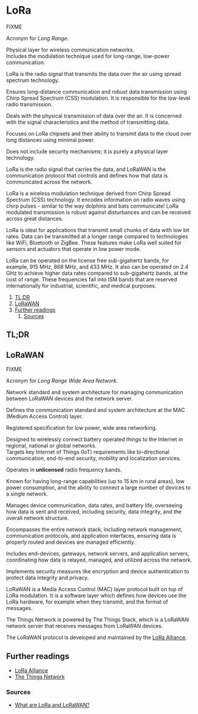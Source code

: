 # LoRa

FIXME

Acronym for _Long Range_.

Physical layer for wireless communication networks.<br/>
Includes the modulation technique used for long-range, low-power communication.

LoRa is the radio signal that transmits the data over the air using spread spectrum technology.

Ensures long-distance communication and robust data transmission using Chirp Spread Spectrum (CSS) modulation. It is
responsible for the low-level radio transmission.

Deals with the physical transmission of data over the air. It is concerned with the signal characteristics and the
method of transmitting data.

Focuses on LoRa chipsets and their ability to transmit data to the cloud over long distances using minimal power.

Does not include security mechanisms; it is purely a physical layer technology.

LoRa is the radio signal that carries the data, and LoRaWAN is the communication protocol that controls and defines how
that data is communicated across the network.

LoRa is a wireless modulation technique derived from Chirp Spread Spectrum (CSS) technology. It encodes information on
radio waves using chirp pulses - similar to the way dolphins and bats communicate! LoRa modulated transmission is robust
against disturbances and can be received across great distances.

LoRa is ideal for applications that transmit small chunks of data with low bit rates. Data can be transmitted at a
longer range compared to technologies like WiFi, Bluetooth or ZigBee. These features make LoRa well suited for sensors
and actuators that operate in low power mode.

LoRa can be operated on the license free sub-gigahertz bands, for example, 915 MHz, 868 MHz, and 433 MHz. It also can be
operated on 2.4 GHz to achieve higher data rates compared to sub-gigahertz bands, at the cost of range. These
frequencies fall into ISM bands that are reserved internationally for industrial, scientific, and medical purposes.

<!-- Remove this line to uncomment if used
## Table of contents <!-- omit in toc -->

1. [TL;DR](#tldr)
1. [LoRaWAN](#lorawan)
1. [Further readings](#further-readings)
   1. [Sources](#sources)

## TL;DR

<!-- Uncomment if used
<details>
  <summary>Setup</summary>

```sh
```

</details>
-->

<!-- Uncomment if used
<details>
  <summary>Usage</summary>

```sh
```

</details>
-->

<!-- Uncomment if used
<details>
  <summary>Real world use cases</summary>

```sh
```

</details>
-->

## LoRaWAN

FIXME

Acronym for _Long Range Wide Area Network_.

Network standard and system architecture for managing communication between LoRaWAN devices and the network server.

Defines the communication standard and system architecture at the MAC (Medium Access Control) layer.

Registered specification for low power, wide area networking.

Designed to wirelessly connect battery operated _things_ to the Internet in regional, national or global networks.<br/>
Targets key Internet of Things (IoT) requirements like bi-directional communication, end-to-end security, mobility and
localization services.

Operates in **unlicensed** radio frequency bands.

Known for having long-range capabilities (up to 15 km in rural areas), low power consumption, and the ability to connect
a large number of devices to a single network.

Manages device communication, data rates, and battery life, overseeing how data is sent and received, including
security, data integrity, and the overall network structure.

Encompasses the entire network stack, including network management, communication protocols, and application interfaces,
ensuring data is properly routed and devices are managed efficiently.

Includes end-devices, gateways, network servers, and application servers, coordinating how data is relayed, managed, and
utilized across the network.

Implements security measures like encryption and device authentication to protect data integrity and privacy.

LoRaWAN is a Media Access Control (MAC) layer protocol built on top of LoRa modulation. It is a software layer which
defines how devices use the LoRa hardware, for example when they transmit, and the format of messages.

The Things Network is powered by The Things Stack, which is a LoRaWAN network server that receives messages from
LoRaWAN devices.

The LoRaWAN protocol is developed and maintained by the [LoRa Alliance].

## Further readings

- [LoRa Alliance]
- [The Things Network]

### Sources

- [What are LoRa and LoRaWAN?]

<!--
  Reference
  ═╬═Time══
  -->

<!-- In-article sections -->
<!-- Knowledge base -->
<!-- Files -->
<!-- Upstream -->
<!-- Others -->
[lora alliance]: https://lora-alliance.org/
[the things network]: https://www.thethingsnetwork.org/
[what are lora and lorawan?]: https://www.thethingsnetwork.org/docs/lorawan/what-is-lorawan/
